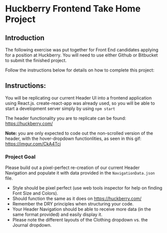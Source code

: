 # Huckberry Frontend Take Home Project

## Introduction
The following exercise was put together for Front End candidates applying for a position at Huckberry. 
You will need to use either Github or Bitbucket to submit the finished project.

Follow the instructions below for details on how to complete this project:

## Instructions: 

You will be replicating our current Header UI into a frontend application using React.js.
create-react-app was already used, so you will be able to start a development server simply by using `npm start`

The header functionality you are to replicate can be found: https://huckberry.com/

**Note:** you are only expected to code out the non-scrolled version of the header, with the hover-dropdown functionlities, as seen in this gif: https://imgur.com/CkA4Tcj


### Project Goal
Please build out a pixel-perfect re-creation of our current Header Navigation and populate it with data provided in the `NavigationData.json` file.

* Style should be pixel perfect (use web tools inspector for help on finding Font Size and Colors).
* Should function the same as it does on https://huckberry.com/ 
* Remember the DRY principles when structuring your code.
* Your Header Navigation should be able to receive more data (in the same format provided) and easily display it.
* Please note the different layouts of the Clothing dropdown vs. the Journal dropdown.
